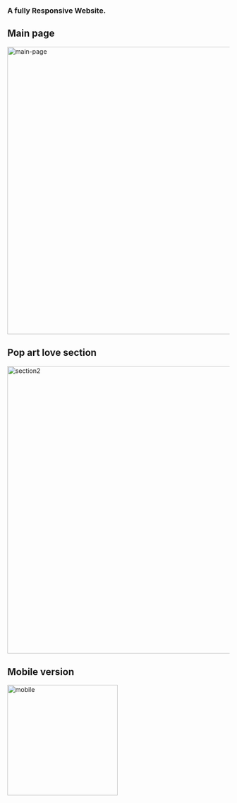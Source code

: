<h3> A fully Responsive Website.</h3>
<h2>Main page </h2>
<img width="650" heigth="650" alt="main-page" src="https://user-images.githubusercontent.com/26252247/150754659-3279876f-59c2-4397-b11f-79dcc2be57e4.png">
<h2>Pop art love section</h2>
<img width="650" heigth="650" alt="section2" src="https://user-images.githubusercontent.com/26252247/150752650-5bf3e4bc-608c-4f00-8c1a-177ad969137b.png">
<h2>Mobile version </h2>
<img width="250" heigth="250" alt="mobile" src="https://user-images.githubusercontent.com/26252247/150754557-97e4a2bd-585e-4b39-aecc-0a9560a8ef02.png">

